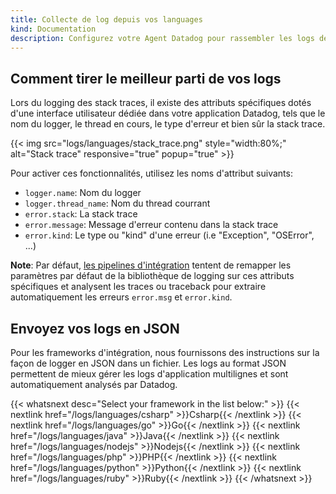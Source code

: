 ```yaml
---
title: Collecte de log depuis vos languages
kind: Documentation
description: Configurez votre Agent Datadog pour rassembler les logs de vos languages.
---
```


## Comment tirer le meilleur parti de vos logs

Lors du logging des stack traces, il existe des attributs spécifiques dotés d'une interface utilisateur dédiée dans votre application Datadog, tels que le nom du logger, le thread en cours, le type d'erreur et bien sûr la stack trace.

{{< img src="logs/languages/stack_trace.png" style="width:80%;" alt="Stack trace" responsive="true" popup="true" >}}

Pour activer ces fonctionnalités, utilisez les noms d'attribut suivants:

* `logger.name`: Nom du logger
* `logger.thread_name`: Nom du thread courrant
* `error.stack`: La stack trace
* `error.message`: Message d'erreur contenu dans la stack trace
* `error.kind`: Le type ou "kind" d'une erreur (i.e "Exception", "OSError", ...)

**Note**: Par défaut, [les pipelines d'intégration][1] tentent de remapper les paramètres par défaut de la bibliothèque de logging sur ces attributs spécifiques et analysent les traces ou traceback pour extraire automatiquement les erreurs `error.msg` et `error.kind`.

## Envoyez vos logs en JSON

Pour les frameworks d'intégration, nous fournissons des instructions sur la façon de logger en JSON dans un fichier. Les logs au format JSON permettent de mieux gérer les logs d'application multilignes et sont automatiquement analysés par Datadog.

{{< whatsnext desc="Select your framework in the list below:" >}}
    {{< nextlink href="/logs/languages/csharp" >}}Csharp{{< /nextlink >}}
    {{< nextlink href="/logs/languages/go" >}}Go{{< /nextlink >}}
    {{< nextlink href="/logs/languages/java" >}}Java{{< /nextlink >}}
    {{< nextlink href="/logs/languages/nodejs" >}}Nodejs{{< /nextlink >}}
    {{< nextlink href="/logs/languages/php" >}}PHP{{< /nextlink >}}
    {{< nextlink href="/logs/languages/python" >}}Python{{< /nextlink >}}
    {{< nextlink href="/logs/languages/ruby" >}}Ruby{{< /nextlink >}}
{{< /whatsnext >}}

[1]: /logs/processing
